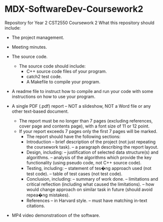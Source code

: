 # MDX-SoftwareDev-Coursework2
Repository for Year 2 CST2550 Coursework 2
What this repository should include:
- The project management.
  
- Meeting minutes.
  
- The source code.
  - The source code should include: 
    - C++ source code files of your program.
    - catch2 test code.
    - A Makefile to compile your program.
   
- A readme file to instruct how to compile and run your code with some instructions on how to use your program.
   
- A single PDF (.pdf) report – NOT a slideshow, NOT a Word file or any other text-based document.
  - The report must be no longer than 7 pages (excluding references, cover page and contents page), with a font size of 11 or 12 point.
  - If your report exceeds 7 pages only the first 7 pages will be marked.
    - The report should have the following sections:
    - Introduction – brief description of the project (not just repeating the coursework task). – a paragraph describing the report layout.
    - Design, including: – justification of selected data structure(s) and algorithms. – analysis of the algorithms which provide the key functionality (using pseudo code, not C++ source code).
    - Testing, including: – statement of tes�ng approach used (not test code). – table of test cases (not test code).
    - Conclusion, including: – summary of work done. – limitations and critical reflection (including what caused the limitations). – how would change approach on similar task in future (should avoid repea�ng mistakes).
    - References – in Harvard style. – must have matching in-text citations.
    
- MP4 video demonstratioon of the software.


